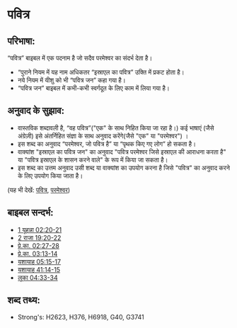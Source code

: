 # पवित्र #

## परिभाषा: ##

“पवित्र” बाइबल में एक पदनाम है जो सदैव परमेश्वर का संदर्भ देता है।

* “पुराने नियम में यह नाम अधिकतर “इस्राएल का पवित्र” उक्ति में प्रकट होता है।
* नये नियम में यीशु को भी “पवित्र जन” कहा गया है।
* “पवित्र जन” बाइबल में कभी-कभी स्वर्गदूत के लिए काम में लिया गया है।

## अनुवाद के सुझाव: ##

* वास्तविक शब्दावली है, “वह पवित्र”("एक" के साथ निहित किया जा रहा है।) कई भाषाएं (जैसे अंग्रेज़ी) इसे अंतर्निहित संज्ञा के साथ अनुवाद करेंगे(जैसे "एक" या "परमेश्वर") ।
* इस शब्द का अनुवाद “परमेश्वर, जो पवित्र है” या “पृथक किए गए लोग” हो सकता है।
* वाक्यांश "इस्राएल का पवित्र जन" का अनुवाद "पवित्र परमेश्वर जिसे इस्राएल की आराधना करता है" या "पवित्र इस्राएल के शासन करने वाले" के रूप में किया जा सकता है।
* इस शब्द का उत्तम अनुवाद उसी शब्द या वाक्यांश का उपयोग करना है जिसे "पवित्र" का अनुवाद करने के लिए उपयोग किया जाता है।

(यह भी देखें: [पवित्र](../kt/holy.md), [परमेश्वर](../kt/god.md))

## बाइबल सन्दर्भ: ##

* [1 यूहन्ना 02:20-21](rc://hi/tn/help/1jn/02/20)
* [2 राजा 19:20-22](rc://hi/tn/help/2ki/19/20)
* [प्रे.का. 02:27-28](rc://hi/tn/help/act/02/27)
* [प्रे.का. 03:13-14](rc://hi/tn/help/act/03/13)
* [यशायाह 05:15-17](rc://hi/tn/help/isa/05/15)
* [यशायाह 41:14-15](rc://hi/tn/help/isa/41/14)
* [लूका 04:33-34](rc://hi/tn/help/luk/04/33)

## शब्द तथ्य: ##

* Strong's: H2623, H376, H6918, G40, G3741
